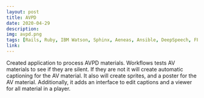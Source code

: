 ```yaml
---
layout: post
title: AVPD
date: 2020-04-29
description: 
img: avpd.png
tags: [Rails, Ruby, IBM Watson, Sphinx, Aeneas, Ansible, DeepSpeech, FFMPEG, Vue]
link: 
---
```

Created application to process AVPD materials. Workflows tests AV materials to see if they are silent. If they are not it will create automatic captioning for the AV material. It also will create sprites, and a poster for the AV material. Additionally, it adds an interface to edit captions and a viewer for all material in a player.

